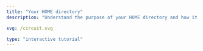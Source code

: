```yaml
---
title: "Your HOME directory"
description: "Understand the purpose of your HOME directory and how it organizes personal files."

svg: /circuit.svg

type: "interactive tutorial"
---
```

